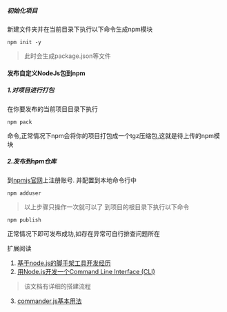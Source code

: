 
##### 初始化项目
新建文件夹并在当前目录下执行以下命令生成npm模块
```
npm init -y
```
> 此时会生成package.json等文件


#### 发布自定义NodeJs包到npm
##### 1.对项目进行打包
在你要发布的当前项目目录下执行
```
npm pack
```
命令,正常情况下npm会将你的项目打包成一个tgz压缩包,这就是待上传的npm模块

##### 2.发布到npm仓库
到[npmjs官网](https://npmjs.org)上注册账号.
并配置到本地命令行中
```
npm adduser
```
>以上步骤只操作一次就可以了
到项目的根目录下执行以下命令
```
npm publish
```
正常情况下即可发布成功,如存在异常可自行排查问题所在

扩展阅读
1. [基于node.js的脚手架工具开发经历](https://juejin.im/post/5a31d210f265da431a43330e)
2. [用Node.js开发一个Command Line Interface (CLI)](https://zhuanlan.zhihu.com/p/38730825)
> 该文档有详细的搭建流程
3. [commander.js基本用法](https://juejin.im/post/5c8be466f265da2dc849af70)